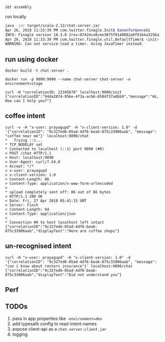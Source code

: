
```bash
sbt assembly
```

run locally

```bash
java -jar target/scala-2.12/chat-server.jar
Apr 26, 2018 11:33:39 PM com.twitter.finagle.Init$ $anonfun$once$1
INFO: Finagle version 18.3.0 (rev=87424ce8cee3075f9140082a0f91b4a3256a1f50) built at 20180306-113908
Apr 26, 2018 11:33:39 PM com.twitter.finagle.util.DefaultTimer$ <init>
WARNING: Can not service-load a timer. Using JavaTimer instead.

```

run using docker
----------------

```
docker build -t chat-server .

docker run -p 9090:9090 --name chat-server chat-server -e environment=stage
```

```
curl -H "correlationID: 12345678" localhost:9090/init
{"correlationID":"94da2874-956e-4f3a-acb6-850df37adbb9","message":"Hi, How can I help you?"}
```

coffee intent
-------------

```
curl -v -H "x-user: prayagupd" -H "x-client-version: 1.0" -d '{"correlationID": "9c327ed6-05ad-4df6-beab-875c33906aab", "message": "coffee near me"}' localhost:9090/chat
*   Trying ::1...
* TCP_NODELAY set
* Connected to localhost (::1) port 9090 (#0)
> POST /chat HTTP/1.1
> Host: localhost:9090
> User-Agent: curl/7.54.0
> Accept: */*
> x-user: prayagupd
> x-client-version: 1.0
> Content-Length: 86
> Content-Type: application/x-www-form-urlencoded
>
* upload completely sent off: 86 out of 86 bytes
< HTTP/1.1 200 OK
< Date: Fri, 27 Apr 2018 05:41:15 GMT
< Server: Finch
< Content-Length: 94
< Content-Type: application/json
<
* Connection #0 to host localhost left intact
{"correlationID":"9c327ed6-05ad-4df6-beab-875c33906aab","displayText":"Here are coffee shops"}
```

un-recognised intent
--------------------

```
curl -H "x-user: prayagupd" -H "x-client-version: 1.0" -d '{"correlationID": "9c327ed6-05ad-4df6-beab-875c33906aab", "message": "can i know about renters insurance"}' localhost:9090/chat
{"correlationID":"9c327ed6-05ad-4df6-beab-875c33906aab","displayText":"Did not understand you"}
```


Perf
----


TODOs
-----

1) pass in app properties like `-environment=dev`
2) add typesafe config to read intent-names
3) expose client-api as a `chat-server-client.jar`
4) logging
